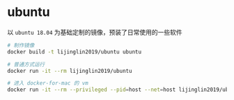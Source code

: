 # ubuntu

以 `ubuntu 18.04` 为基础定制的镜像，预装了日常使用的一些软件

```bash
# 制作镜像
docker build -t lijinglin2019/ubuntu ubuntu

# 普通方式运行
docker run -it --rm lijinglin2019/ubuntu

# 进入 docker-for-mac 的 vm
docker run -it --rm --privileged --pid=host --net=host lijinglin2019/ubuntu
```
